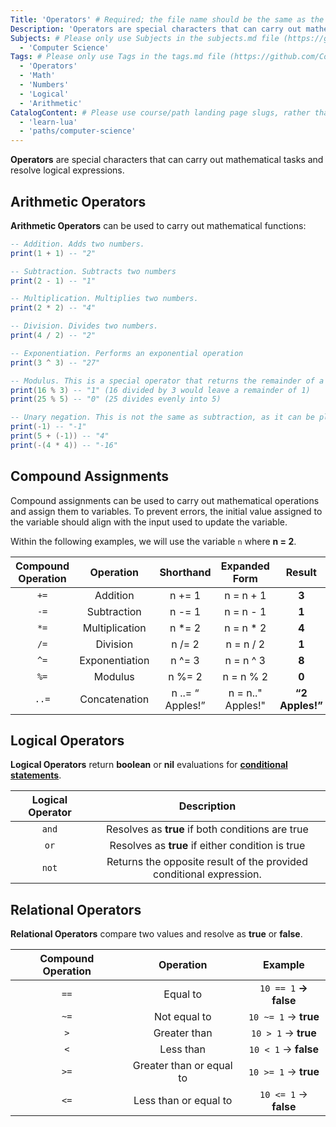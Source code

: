 ```yaml
---
Title: 'Operators' # Required; the file name should be the same as the title, but lowercase, with dashes instead of spaces, and all punctuation removed
Description: 'Operators are special characters that can carry out mathematical tasks and resolve logical expressions.' # Required; ideally under 150 characters and starts with a noun (used in search engine results and content previews)
Subjects: # Please only use Subjects in the subjects.md file (https://github.com/Codecademy/docs/blob/main/documentation/subjects.md). If that list feels insufficient, feel free to create a new Subject and add it to subjects.md in your PR!
  - 'Computer Science'
Tags: # Please only use Tags in the tags.md file (https://github.com/Codecademy/docs/blob/main/documentation/tags.md). If that list feels insufficient, feel free to create a new Tag and add it to tags.md in your PR!
  - 'Operators'
  - 'Math'
  - 'Numbers'
  - 'Logical'
  - 'Arithmetic'
CatalogContent: # Please use course/path landing page slugs, rather than linking to individual content items. If listing multiple items, please put the most relevant one first
  - 'learn-lua'
  - 'paths/computer-science'
---
```


**Operators** are special characters that can carry out mathematical tasks and resolve logical expressions.

## Arithmetic Operators

**Arithmetic Operators** can be used to carry out mathematical functions:

```lua
-- Addition. Adds two numbers.
print(1 + 1) -- "2"

-- Subtraction. Subtracts two numbers
print(2 - 1) -- "1"

-- Multiplication. Multiplies two numbers.
print(2 * 2) -- "4"

-- Division. Divides two numbers.
print(4 / 2) -- "2"

-- Exponentiation. Performs an exponential operation
print(3 ^ 3) -- "27"

-- Modulus. This is a special operator that returns the remainder of a division expression.
print(16 % 3) -- "1" (16 divided by 3 would leave a remainder of 1)
print(25 % 5) -- "0" (25 divides evenly into 5)

-- Unary negation. This is not the same as subtraction, as it can be placed in front of a number/expression to negate it.
print(-1) -- "-1"
print(5 + (-1)) -- "4"
print(-(4 * 4)) -- "-16"
```



## Compound Assignments

Compound assignments can be used to carry out mathematical operations and assign them to variables. To prevent errors, the initial value assigned to the variable should align with the input used to update the variable.

Within the following examples, we will use the variable `n` where **n = 2**.

| **Compound Operation** |    **Operation**   |     **Shorthand**    | **Expanded Form** |    **Result**   |
| :--------------------: | :----------------: | :--------------: | :------------: | :-------------: |
|           `+=`          |    Addition    |      n += 1      | n = n + 1 |      **3**      |
|           `-=`          |   Subtraction  |      n -= 1      | n = n - 1 |      **1**      |
|           `*=`          | Multiplication |      n \*= 2     | n = n * 2 |      **4**      |
|           `/=`           |    Division    |      n /= 2      | n = n / 2 |      **1**      |
|           `^=`           | Exponentiation |      n ^= 3      | n = n ^ 3 |      **8**      |
|           `%=`           |     Modulus    |      n %= 2      | n = n % 2 |      **0**      |
|           `..=`          |  Concatenation | n ..= “ Apples!” | n = n.." Apples!" | **“2 Apples!”** |

## Logical Operators

**Logical Operators** return **boolean** or **nil** evaluations for [**conditional statements**](https://www.codecademy.com/resources/docs/lua/conditionals).

|   **Logical Operator**  |                           **Description**                           |
| :---------------------: | :-----------------------------------------------------------------: |
|           `and`           |           Resolves as **true** if both conditions are true          |
|            `or`           |           Resolves as **true** if either condition is true          |
|           `not`           | Returns the opposite result of the provided conditional expression. |

## Relational Operators

**Relational Operators** compare two values and resolve as **true** or **false**.

| **Compound Operation** |         **Operation**        |       **Example**      |
| :--------------------: | :--------------------------: | :--------------------: |
|           `==`           |         Equal to         |   `10 == 1` **→ false**  |
|           `~=`           |       Not equal to       |   `10 ~= 1` → **true**   |
|           `>`           |       Greater than       |    `10 > 1` → **true**   |
|          `<`          |         Less than        |  `10 < 1` → **false** |
|           `>=`          | Greater than or equal to |   `10 >= 1` → **true**   |
|          `<=`         |   Less than or equal to  | `10 <= 1` → **false** |